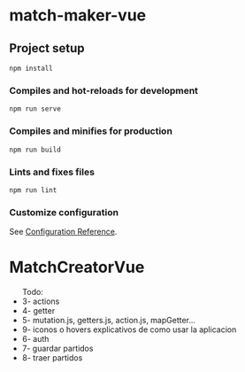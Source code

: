 # match-maker-vue

## Project setup

```
npm install
```

### Compiles and hot-reloads for development

```
npm run serve
```

### Compiles and minifies for production

```
npm run build
```

### Lints and fixes files

```
npm run lint
```

### Customize configuration

See [Configuration Reference](https://cli.vuejs.org/config/).

# MatchCreatorVue

<ul>
Todo:
<li>3- actions</li>
<li>4- getter</li>
<li>5- mutation.js, getters.js, action.js, mapGetter...</li>
<li>9- iconos o hovers explicativos de como usar la aplicacion</li>
<li>6- auth</li>
<li>7- guardar partidos</li>
<li>8- traer partidos</li>
</ul>

